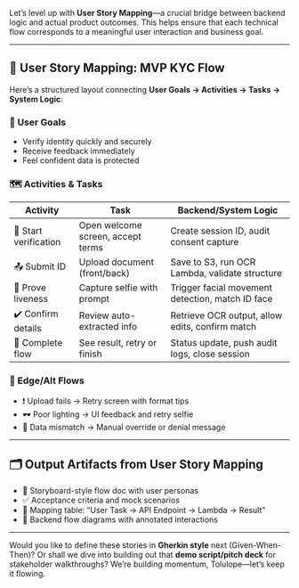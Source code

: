 Let’s level up with **User Story Mapping**—a crucial bridge between backend logic and actual product outcomes. This helps ensure that each technical flow corresponds to a meaningful user interaction and business goal.

---

## 🧭 User Story Mapping: MVP KYC Flow

Here’s a structured layout connecting **User Goals → Activities → Tasks → System Logic**:

### 🎯 User Goals
- Verify identity quickly and securely  
- Receive feedback immediately  
- Feel confident data is protected

### 🗺️ Activities & Tasks

| Activity                  | Task                                  | Backend/System Logic                            |
|---------------------------|----------------------------------------|--------------------------------------------------|
| 📝 Start verification     | Open welcome screen, accept terms      | Create session ID, audit consent capture         |
| 📤 Submit ID              | Upload document (front/back)          | Save to S3, run OCR Lambda, validate structure   |
| 📸 Prove liveness         | Capture selfie with prompt            | Trigger facial movement detection, match ID face |
| ✔️ Confirm details        | Review auto-extracted info            | Retrieve OCR output, allow edits, confirm match  |
| 🚀 Complete flow          | See result, retry or finish           | Status update, push audit logs, close session    |

### 🔄 Edge/Alt Flows
- ❗ Upload fails → Retry screen with format tips  
- 🕶️ Poor lighting → UI feedback and retry selfie  
- 🔐 Data mismatch → Manual override or denial message

---

## 🗂️ Output Artifacts from User Story Mapping

- 📘 Storyboard-style flow doc with user personas  
- ✅ Acceptance criteria and mock scenarios  
- 📌 Mapping table: “User Task → API Endpoint → Lambda → Result”
- 🧩 Backend flow diagrams with annotated interactions

---

Would you like to define these stories in **Gherkin style** next (Given-When-Then)? Or shall we dive into building out that **demo script/pitch deck** for stakeholder walkthroughs? We’re building momentum, Tolulope—let’s keep it flowing.
